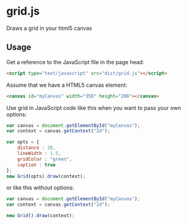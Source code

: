 # grid.js

Draws a grid in your html5 canvas

## Usage

Get a reference to the JavaScript file in the page head:
```html
<script type="text/javascript" src="dist/grid.js"></script>
```

Assume that we have a HTML5 canvas element:
```html
<canvas id="myCanvas" width="350" height="200"></canvas>
```

Use grid in JavaScript code like this when you want to pass your own options:
```javascript
var canvas = document.getElementById("myCanvas");
var context = canvas.getContext("2d");

var opts = {
	distance : 20,
	lineWidth : 1.5,
	gridColor : "green",
	caption : true
};
new Grid(opts).draw(context);
```
or like this without options:
```javascript
var canvas = document.getElementById("myCanvas");
var context = canvas.getContext("2d");

new Grid().draw(context);
```